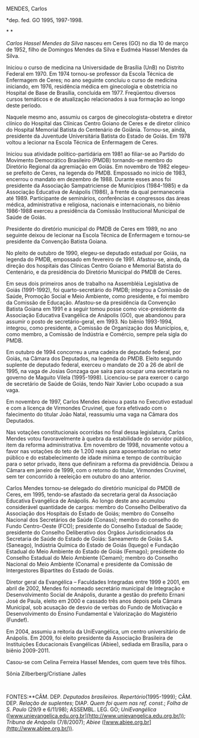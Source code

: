 MENDES, Carlos

\*dep. fed. GO 1995, 1997-1998.

* *

*Carlos Hassel Mendes da Silva* nasceu em Ceres (GO) no dia 10 de março
de 1952, filho de Domingos Mendes da Silva e Eudméa Hassel Mendes da
Silva.

Iniciou o curso de medicina na Universidade de Brasília (UnB) no
Distrito Federal em 1970. Em 1974 tornou-se professor da Escola Técnica
de Enfermagem de Ceres; no ano seguinte concluiu o curso de medicina
iniciando, em 1976, residência médica em ginecologia e obstetrícia no
Hospital de Base de Brasília, concluída em 1977. Freqüentou diversos
cursos temáticos e de atualização relacionados à sua formação ao longo
deste período.

Naquele mesmo ano, assumiu os cargos de ginecologista-obstetra e diretor
clínico do Hospital das Clínicas Centro Goiano de Ceres e de diretor
clínico do Hospital Memorial Batista do Centenário de Goiânia.
Tornou-se, ainda, presidente da Juventude Universitária Batista do
Estado de Goiás. Em 1978 voltou a lecionar na Escola Técnica de
Enfermagem de Ceres.

Iniciou sua atividade político-partidária em 1981 ao filiar-se ao
Partido do Movimento Democrático Brasileiro (PMDB) tornando-se membro do
Diretório Regional da agremiação em Goiás. Em novembro de 1982 elegeu-se
prefeito de Ceres, na legenda do PMDB. Empossado no início de 1983,
encerrou o mandato em dezembro de 1988. Durante esses anos foi
presidente da Associação Sampatriciense de Municípios (1984-1985) e da
Associação Educativa de Anápolis (1986), à frente da qual permaneceria
até 1989. Participante de seminários, conferências e congressos das
áreas médica, administrativa e religiosa, nacionais e internacionais, no
biênio 1986-1988 exerceu a presidência da Comissão Institucional
Municipal de Saúde de Goiás.

Presidente do diretório municipal do PMDB de Ceres em 1989, no ano
seguinte deixou de lecionar na Escola Técnica de Enfermagem e tornou-se
presidente da Convenção Batista Goiana.

No pleito de outubro de 1990, elegeu-se deputado estadual por Goiás, na
legenda do PMDB, empossado em fevereiro de 1991. Afastou-se, ainda, da
direção dos hospitais das Clínicas Centro Goiano e Memorial Batista do
Centenário, e da presidência do Diretório Municipal do PMDB de Ceres.

Em seus dois primeiros anos de trabalho na Assembléia Legislativa de
Goiás (1991-1992), foi quarto-secretário do PMDB; integrou a Comissão de
Saúde, Promoção Social e Meio Ambiente, como presidente, e foi membro da
Comissão de Educação. Afastou-se da presidência da Convenção Batista
Goiana em 1991 e a seguir tomou posse como vice-presidente da Associação
Educativa Evangélica de Anápolis (GO), que abandonou para assumir o
posto de secretário-geral, em 1993. No biênio 1993-1994, integrou, como
presidente, a Comissão de Organização dos Municípios, e, como membro, a
Comissão de Indústria e Comércio, sempre pela sigla do PMDB.

Em outubro de 1994 concorreu a uma cadeira de deputado federal, por
Goiás, na Câmara dos Deputados, na legenda do PMDB. Eleito segundo
suplente de deputado federal, exerceu o mandato de 20 a 26 de abril de
1995, na vaga de Josias Gonzaga que saíra para ocupar uma secretaria no
governo de Maguito Vilela (1995-1998). Licenciou-se para exercer o cargo
de secretário de Saúde de Goiás, tendo Nair Xavier Lobo ocupado a sua
vaga.

Em novembro de 1997, Carlos Mendes deixou a pasta no Executivo estadual
e com a licença de Virmondes Cruvinel, que fora efetivado com o
falecimento do titular João Natal, reassumiu uma vaga na Câmara dos
Deputados.

Nas votações constitucionais ocorridas no final dessa legislatura,
Carlos Mendes votou favoravelmente à quebra da estabilidade do servidor
público, item da reforma administrativa. Em novembro de 1998, novamente
votou a favor nas votações do teto de 1.200 reais para aposentadorias no
setor público e do estabelecimento de idade mínima e tempo de
contribuição para o setor privado, itens que definiram a reforma da
previdência. Deixou a Câmara em janeiro de 1999, com o retorno do
titular, Virmondes Cruvinel, sem ter concorrido à reeleição em outubro
do ano anterior.

Carlos Mendes tornou-se delegado do diretório municipal do PMDB de
Ceres, em 1995, tendo-se afastado da secretaria geral da Associação
Educativa Evangélica de Anápolis. Ao longo deste ano acumulou
considerável quantidade de cargos: membro do Conselho Deliberativo da
Associação dos Hospitais do Estado de Goiás; membro do Conselho Nacional
dos Secretários de Saúde (Conass); membro do conselho do Fundo
Centro-Oeste (FCO); presidente do Conselho Estadual de Saúde; presidente
do Conselho Deliberativo dos Órgãos Jurisdicionados da Secretaria de
Saúde do Estado de Goiás: Saneamento de Goiás S.A. (Saneago), Indústria
Química do Estado de Goiás (Iquego) e Fundação Estadual do Meio Ambiente
do Estado de Goiás (Femago); presidente do Conselho Estadual do Meio
Ambiente (Cemam); membro do Conselho Nacional do Meio Ambiente (Conama)
e presidente da Comissão de Intergestores Bipartites do Estado de Goiás.

Diretor geral da Evangélica – Faculdades Integradas entre 1999 e 2001,
em abril de 2002, Mendes foi nomeado secretário municipal de Integração
e Desenvolvimento Social de Anápolis, durante a gestão do prefeito
Ernani José de Paula, eleito em 2000 e cassado três anos depois pela
Câmara Municipal, sob acusação de desvio de verbas do Fundo de Motivação
e Desenvolvimento do Ensino Fundamental e Valorização do Magistério
(Fundef).

Em 2004, assumiu a reitoria da UniEvangélica, um centro universitário de
Anápolis. Em 2009, foi eleito presidente da Associação Brasileira de
Instituições Educacionais Evangélicas (Abiee), sediada em Brasília, para
o biênio 2009-2011.

Casou-se com Celina Ferreira Hassel Mendes, com quem teve três filhos.

Sônia Zilberberg/Cristiane Jalles

                                                                                                                         

FONTES:**CÂM. DEP. *Deputados brasileiros. Repertório*(1995-1999); CÂM.
DEP. *Relação de suplentes*; DIAP. *Quem foi quem nas ref. const.*;
*Folha de S. Paulo* (29/9 e 6/11/98); ASSEMBL. LEG. GO; *UniEvangélica*
([www.unievangelica.edu.org.br](http://www.unievangelica.edu.org.br/));
*Tribuna de Anápolis* (7/8/2007); *Abiee*
([www.abiee.org.br](http://www.abiee.org.br/)).

 
